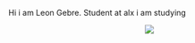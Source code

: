 Hi i am Leon Gebre. 
Student at alx
i am studying 
<p align=center>
  <a href="https://skillicons.dev">
    <img src="https://skillicons.dev/icons?i=javascript,react,nextjs,nodejs,django,flaskpython,c,bash,bootstrap,mysql,sqlite,docker,html,css" />
  </a>
</p>
